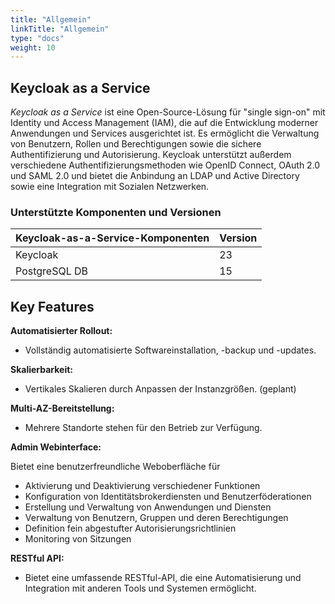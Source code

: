 ```yaml
---
title: "Allgemein"
linkTitle: "Allgemein"
type: "docs"
weight: 10
---
```


## Keycloak as a Service

*Keycloak as a Service* ist eine Open-Source-Lösung für "single sign-on" mit Identity und Access Management (IAM), die auf die Entwicklung moderner Anwendungen und Services ausgerichtet ist. Es ermöglicht die Verwaltung von Benutzern, Rollen und Berechtigungen sowie die sichere Authentifizierung und Autorisierung. Keycloak unterstützt außerdem verschiedene Authentifizierungsmethoden wie OpenID Connect, OAuth 2.0 und SAML 2.0 und bietet die Anbindung an LDAP und Active Directory sowie eine Integration mit Sozialen Netzwerken.

### Unterstützte Komponenten und Versionen

| Keycloak-as-a-Service-Komponenten | Version |
|--------------------------|---------|
| Keycloak                 | 23      |
| PostgreSQL DB            | 15      |

## Key Features

**Automatisierter Rollout:**

- Vollständig automatisierte Softwareinstallation, -backup und -updates.

**Skalierbarkeit:**

- Vertikales Skalieren durch Anpassen der Instanzgrößen. (geplant)

**Multi-AZ-Bereitstellung:**

- Mehrere Standorte stehen für den Betrieb zur Verfügung.

**Admin Webinterface:**

Bietet eine benutzerfreundliche Weboberfläche für

- Aktivierung und Deaktivierung verschiedener Funktionen
- Konfiguration von Identitätsbrokerdiensten und Benutzerföderationen
- Erstellung und Verwaltung von Anwendungen und Diensten
- Verwaltung von Benutzern, Gruppen und deren Berechtigungen
- Definition fein abgestufter Autorisierungsrichtlinien
- Monitoring von Sitzungen

**RESTful API:**

- Bietet eine umfassende RESTful-API, die eine Automatisierung und Integration mit anderen Tools und Systemen ermöglicht.
